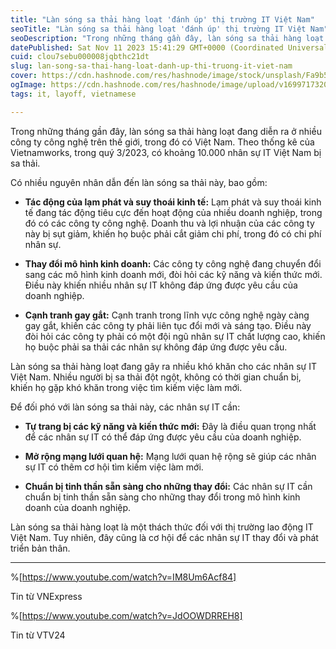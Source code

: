 ```yaml
---
title: "Làn sóng sa thải hàng loạt 'đánh úp' thị trường IT Việt Nam"
seoTitle: "Làn sóng sa thải hàng loạt 'đánh úp' thị trường IT Việt Nam"
seoDescription: "Trong những tháng gần đây, làn sóng sa thải hàng loạt đang diễn ra ở nhiều công ty công nghệ trên thế giới, trong đó có Việt Nam."
datePublished: Sat Nov 11 2023 15:41:29 GMT+0000 (Coordinated Universal Time)
cuid: clou7sebu000008jqbthc21dt
slug: lan-song-sa-thai-hang-loat-danh-up-thi-truong-it-viet-nam
cover: https://cdn.hashnode.com/res/hashnode/image/stock/unsplash/Fa9b57hffnM/upload/bb75ebb372ccf5209e0c3df79111b352.jpeg
ogImage: https://cdn.hashnode.com/res/hashnode/image/upload/v1699717320434/21d1debe-9e6b-4d10-8799-dc155c25b207.jpeg
tags: it, layoff, vietnamese

---
```


Trong những tháng gần đây, làn sóng sa thải hàng loạt đang diễn ra ở nhiều công ty công nghệ trên thế giới, trong đó có Việt Nam. Theo thống kê của Vietnamworks, trong quý 3/2023, có khoảng 10.000 nhân sự IT Việt Nam bị sa thải.

Có nhiều nguyên nhân dẫn đến làn sóng sa thải này, bao gồm:

* **Tác động của lạm phát và suy thoái kinh tế:** Lạm phát và suy thoái kinh tế đang tác động tiêu cực đến hoạt động của nhiều doanh nghiệp, trong đó có các công ty công nghệ. Doanh thu và lợi nhuận của các công ty này bị sụt giảm, khiến họ buộc phải cắt giảm chi phí, trong đó có chi phí nhân sự.
    
* **Thay đổi mô hình kinh doanh:** Các công ty công nghệ đang chuyển đổi sang các mô hình kinh doanh mới, đòi hỏi các kỹ năng và kiến thức mới. Điều này khiến nhiều nhân sự IT không đáp ứng được yêu cầu của doanh nghiệp.
    
* **Cạnh tranh gay gắt:** Cạnh tranh trong lĩnh vực công nghệ ngày càng gay gắt, khiến các công ty phải liên tục đổi mới và sáng tạo. Điều này đòi hỏi các công ty phải có một đội ngũ nhân sự IT chất lượng cao, khiến họ buộc phải sa thải các nhân sự không đáp ứng được yêu cầu.
    

Làn sóng sa thải hàng loạt đang gây ra nhiều khó khăn cho các nhân sự IT Việt Nam. Nhiều người bị sa thải đột ngột, không có thời gian chuẩn bị, khiến họ gặp khó khăn trong việc tìm kiếm việc làm mới.

Để đối phó với làn sóng sa thải này, các nhân sự IT cần:

* **Tự trang bị các kỹ năng và kiến thức mới:** Đây là điều quan trọng nhất để các nhân sự IT có thể đáp ứng được yêu cầu của doanh nghiệp.
    
* **Mở rộng mạng lưới quan hệ:** Mạng lưới quan hệ rộng sẽ giúp các nhân sự IT có thêm cơ hội tìm kiếm việc làm mới.
    
* **Chuẩn bị tinh thần sẵn sàng cho những thay đổi:** Các nhân sự IT cần chuẩn bị tinh thần sẵn sàng cho những thay đổi trong mô hình kinh doanh của doanh nghiệp.
    

Làn sóng sa thải hàng loạt là một thách thức đối với thị trường lao động IT Việt Nam. Tuy nhiên, đây cũng là cơ hội để các nhân sự IT thay đổi và phát triển bản thân.

---

%[https://www.youtube.com/watch?v=IM8Um6Acf84] 

Tin từ VNExpress

%[https://www.youtube.com/watch?v=JdOOWDRREH8] 

Tin từ VTV24
